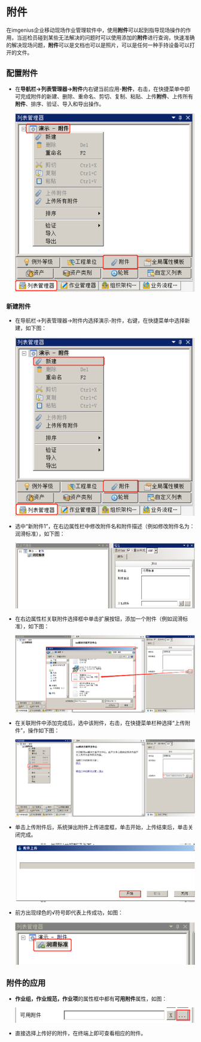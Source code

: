 # 附件

在imgenius企业移动现场作业管理软件中，使用**附件**可以起到指导现场操作的作用，当巡检员碰到某些无法解决的问题时可以使用添加的**附件**进行查询，快速准确的解决现场问题，**附件**可以是文档也可以是照片，可以是任何一种手持设备可以打开的文件。  

## 配置附件

* 在**导航栏→列表管理器→附件**内右键当前应用-**附件**，右击，在快捷菜单中即可完成附件的新建、删除、重命名、剪切、复制、粘贴、上传**附件**、上传所有**附件**、排序、验证、导入和导出操作。

  ![1](./images/附件1.png)

### 新建附件

* 在导航栏→列表管理器→附件内选择演示-附件，右键，在快捷菜单中选择新建，如下图：

  ![1](./images/附件2.png)  

* 选中“新附件1”，在右边属性栏中修改附件名和附件描述（例如修改附件名为： 润滑标准），如下图：

  ![1](./images/附件3.png)  

* 在右边属性栏关联附件选择框中单击扩展按钮，添加一个附件（例如润滑标准），如下图：

  ![1](./images/附件4.png)  

* 在关联附件中添加完成后，选中该附件，右击，在快捷菜单栏种选择“上传附件”，操作如下图：

  ![1](./images/附件5.png)  

* 单击上传附件后，系统弹出附件上传进度框，单击开始，上传结束后，单击关闭完成。

  ![1](./images/附件6.png)

* 前方出现绿色的√符号即代表上传成功，如图：

  ![1](./images/附件7.png)  

## 附件的应用

* **作业组，作业规范，作业项**的属性框中都有**可用附件**属性，如图：

  ![1](./images/附件8.png)  

* 直接选择上传好的附件，在终端上即可查看相应的附件。
